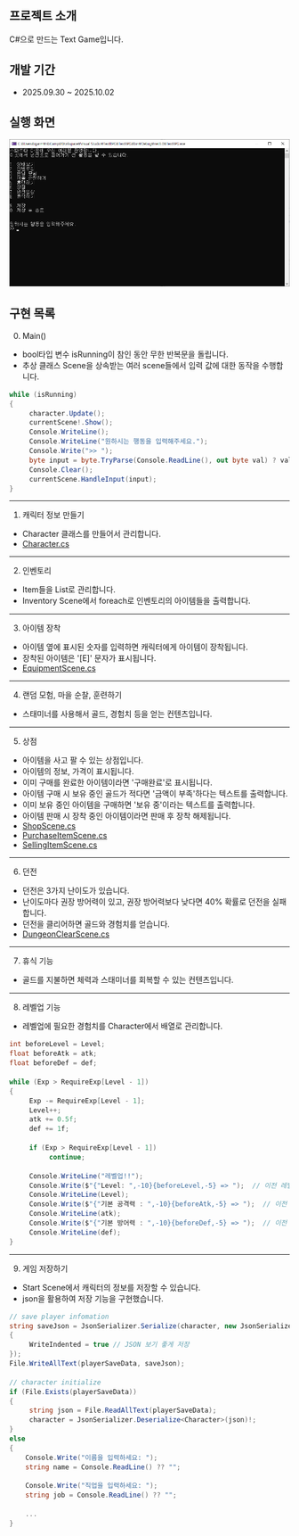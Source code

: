 ## 프로젝트 소개
C#으로 만드는 Text Game입니다.


## 개발 기간
- 2025.09.30 ~ 2025.10.02


## 실행 화면
[![영상 보러가기](https://github.com/bbbp98/Text-RPG/blob/main/TextRPG_ScreenShot.png)](https://youtu.be/r2sPghPYIhM)


## 구현 목록
0. Main()
- bool타입 변수 isRunning이 참인 동안 무한 반복문을 돌립니다.
- 추상 클래스 Scene을 상속받는 여러 scene들에서 입력 값에 대한 동작을 수행합니다.

```cs
while (isRunning)
{
     character.Update();
     currentScene!.Show();
     Console.WriteLine();
     Console.WriteLine("원하시는 행동을 입력해주세요.");
     Console.Write(">> ");
     byte input = byte.TryParse(Console.ReadLine(), out byte val) ? val : byte.MaxValue;  // check input, if TryParse return false => go to case default
     Console.Clear();
     currentScene.HandleInput(input);
}
```


-----------------------------------------------------------------------------

1. 캐릭터 정보 만들기
- Character 클래스를 만들어서 관리합니다.
- [Character.cs](https://github.com/bbbp98/Text-RPG/blob/main/TextRPG/Character.cs)

-----------------------------------------------------------------------------

2. 인벤토리
- Item들을 List로 관리합니다.
- Inventory Scene에서 foreach로 인벤토리의 아이템들을 출력합니다.

-----------------------------------------------------------------------------

3. 아이템 장착
- 아이템 옆에 표시된 숫자를 입력하면 캐릭터에게 아이템이 장착됩니다.
- 장착된 아이템은 '[E]' 문자가 표시됩니다.
- [EquipmentScene.cs](https://github.com/bbbp98/Text-RPG/blob/main/TextRPG/Scenes/EquipmentScene.cs)

-----------------------------------------------------------------------------

4. 랜덤 모험, 마을 순찰, 훈련하기
- 스태미너를 사용해서 골드, 경험치 등을 얻는 컨텐츠입니다.

-----------------------------------------------------------------------------

5. 상점
- 아이템을 사고 팔 수 있는 상점입니다.
- 아이템의 정보, 가격이 표시됩니다.
- 이미 구매를 완료한 아이템이라면 '구매완료'로 표시됩니다.
- 아이템 구매 시 보유 중인 골드가 적다면 '금액이 부족'하다는 텍스트를 출력합니다.
- 이미 보유 중인 아이템을 구매하면 '보유 중'이라는 텍스트를 출력합니다.
- 아이템 판매 시 장착 중인 아이템이라면 판매 후 장착 해제됩니다.
- [ShopScene.cs](https://github.com/bbbp98/Text-RPG/blob/main/TextRPG/Scenes/ShopScene.cs)
- [PurchaseItemScene.cs](https://github.com/bbbp98/Text-RPG/blob/main/TextRPG/Scenes/PurchaseItemScene.cs) 
- [SellingItemScene.cs](https://github.com/bbbp98/Text-RPG/blob/main/TextRPG/Scenes/SellingItemScene.cs)

-----------------------------------------------------------------------------

6. 던전
- 던전은 3가지 난이도가 있습니다.
- 난이도마다 권장 방어력이 있고, 권장 방어력보다 낮다면 40% 확률로 던전을 실패합니다.
- 던전을 클리어하면 골드와 경험치를 얻습니다.
- [DungeonClearScene.cs](https://github.com/bbbp98/Text-RPG/blob/main/TextRPG/Scenes/DungeonClearScene.cs)

-----------------------------------------------------------------------------

7. 휴식 기능
- 골드를 지불하면 체력과 스태미너를 회복할 수 있는 컨텐츠입니다.

-----------------------------------------------------------------------------

8. 레벨업 기능
- 레벨업에 필요한 경험치를 Character에서 배열로 관리합니다.
```cs
int beforeLevel = Level;
float beforeAtk = atk;
float beforeDef = def;

while (Exp > RequireExp[Level - 1])
{
     Exp -= RequireExp[Level - 1];
     Level++;
     atk += 0.5f;
     def += 1f;

     if (Exp > RequireExp[Level - 1])
          continue;

     Console.WriteLine("레벨업!!");
     Console.Write($"{"Level: ",-10}{beforeLevel,-5} => ");  // 이전 레벨
     Console.WriteLine(Level);
     Console.Write($"{"기본 공격력 : ",-10}{beforeAtk,-5} => ");  // 이전 공격력
     Console.WriteLine(atk);
     Console.Write($"{"기본 방어력 : ",-10}{beforeDef,-5} => ");  // 이전 방어력
     Console.WriteLine(def);
}
```

-----------------------------------------------------------------------------

9. 게임 저장하기 
- Start Scene에서 캐릭터의 정보를 저장할 수 있습니다.
- json을 활용하여 저장 기능을 구현했습니다.
```cs
// save player infomation
string saveJson = JsonSerializer.Serialize(character, new JsonSerializerOptions
{
     WriteIndented = true // JSON 보기 좋게 저장
});
File.WriteAllText(playerSaveData, saveJson);

// character initialize
if (File.Exists(playerSaveData))
{
     string json = File.ReadAllText(playerSaveData);
     character = JsonSerializer.Deserialize<Character>(json)!;
}
else
{
    Console.Write("이름을 입력하세요: ");
    string name = Console.ReadLine() ?? "";

    Console.Write("직업을 입력하세요: ");
    string job = Console.ReadLine() ?? "";

    ...
}

```

## 